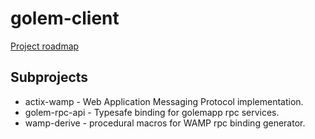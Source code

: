 # golem-client

[Project roadmap](https://docs.google.com/document/d/1h1pUB-LT6YwozfqX9rAO7vrgzM5CaGGr9WsePeZ95C8) 

## Subprojects

* actix-wamp - Web Application Messaging Protocol implementation. 
* golem-rpc-api - Typesafe binding for golemapp rpc services.
* wamp-derive - procedural macros for WAMP rpc binding generator.

